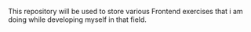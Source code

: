This repository will be used to store various Frontend exercises that i am doing while developing myself in that field.
